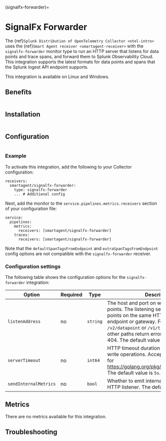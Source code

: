 (signalfx-forwarder)=

# SignalFx Forwarder

<meta name="Description" content="Use this Splunk Observability Cloud integration for the SignalFX forwarder receiver. See benefits, install, configuration, and metrics">

The {ref}`Splunk Distribution of OpenTelemetry Collector <otel-intro>` uses the {ref}`Smart Agent receiver <smartagent-receiver>` with the `signalfx-forwarder` monitor type to run an HTTP server that listens for data points and trace spans, and forward them to Splunk Observability Cloud. This integration supports the latest formats for data points and spans that the Splunk ingest API endpoint supports.

This integration is available on Linux and Windows.

## Benefits

```{include} /_includes/benefits.md
```

## Installation

```{include} /_includes/collector-installation-linux.md
```

## Configuration

```{include} /_includes/configuration.md
```

### Example

To activate this integration, add the following to your Collector configuration:

```
receivers:
  smartagent/signalfx-forwarder:
    type: signalfx-forwarder
    ... # Additional config
```

Next, add the monitor to the `service.pipelines.metrics.receivers` section of your configuration file:

```
service:
  pipelines:
    metrics:
      receivers: [smartagent/signalfx-forwarder]
    traces:
      receivers: [smartagent/signalfx-forwarder]
```

Note that the `defaultSpanTagsFromEndpoint` and `extraSpanTagsFromEndpoint` config options are not compatible with the `signalfx-forwarder` receiver.

### Configuration settings

The following table shows the configuration options for the `signalfx-forwarder` integration:

| Option | Required | Type | Description |
| --- | --- | --- | --- |
| `listenAddress` | no | `string` | The host and port on which to listen for data points. The listening server accepts data points on the same HTTP path as the ingest endpoint or gateway. For example, `/v2/datapoint` or `/v1/trace`. Requests to other paths return errors with HTTP code 404. The default value is `127.0.0.1:9080`. |
| `serverTimeout` | no | `int64` | HTTP timeout duration for both read and write operations. Accepts a duration string for https://golang.org/pkg/time/#ParseDuration. The default value is `5s`. |
| `sendInternalMetrics` | no | `bool` | Whether to emit internal metrics about the HTTP listener. The default value is `false`. |

## Metrics

There are no metrics available for this integration.

## Troubleshooting

```{include} /_includes/troubleshooting.md
```

